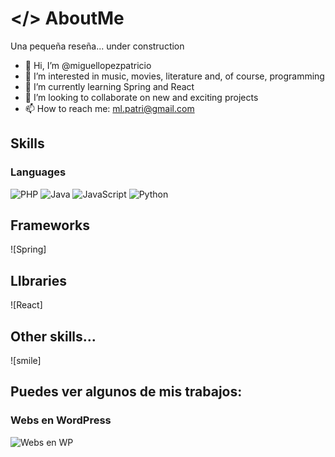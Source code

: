 # </> AboutMe
Una pequeña reseña... under construction

- 👋 Hi, I’m @miguellopezpatricio
- 👀 I’m interested in music, movies, literature and, of course, programming
- 🌱 I’m currently learning Spring and React
- 💞️ I’m looking to collaborate on new and exciting projects
- 📫 How to reach me: ml.patri@gmail.com

<!---
miguellopezpatricio/miguellopezpatricio is a ✨ special ✨ repository because its `README.md` (this file) appears on your GitHub profile.
You can click the Preview link to take a look at your changes.
--->

## Skills
### Languages
![PHP](https://github.com/miguellopezpatricio/miguellopezpatricio/blob/php.png)
![Java](https://github.com/miguellopezpatricio/miguellopezpatricio/blob/java.png)
![JavaScript](https://github.com/miguellopezpatricio/miguellopezpatricio/blob/js.png)
![Python](https://github.com/miguellopezpatricio/miguellopezpatricio/blob/python.png)
## Frameworks
![Spring]
## LIbraries
![React]
## Other skills...
![smile]


## Puedes ver algunos de mis trabajos:

### Webs en WordPress
![Webs en WP](https://github.com/miguellopezpatricio/blob/webs.gif)

